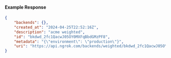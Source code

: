 <!-- Code generated for API Clients. DO NOT EDIT. -->

#### Example Response

```json
{
	"backends": {},
	"created_at": "2024-04-25T22:52:16Z",
	"description": "acme weighted",
	"id": "bkdwd_2fc1QacwJ05OY0MXFqBbdGMzPF8",
	"metadata": "{\"environment\": \"production\"}",
	"uri": "https://api.ngrok.com/backends/weighted/bkdwd_2fc1QacwJ05OY0MXFqBbdGMzPF8"
}
```
